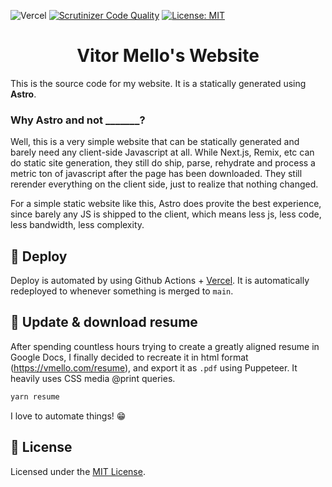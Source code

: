 ![Vercel](https://vercelbadge.vercel.app/api/vitormv/vmello-website)
[![Scrutinizer Code Quality](https://scrutinizer-ci.com/g/vitormv/vmello-website/badges/quality-score.png?b=master)](https://scrutinizer-ci.com/g/vitormv/vmello-website/?branch=master) [![License: MIT](https://img.shields.io/badge/License-MIT-yellow.svg)](https://opensource.org/licenses/MIT)

<h1 align="center">
  Vitor Mello's Website
</h1>

This is the source code for my website. It is a statically generated using **Astro**.

### Why Astro and not _______?

Well, this is a very simple website that can be statically generated and barely need any client-side
Javascript at all. While Next.js, Remix, etc can do static site generation, they still do
ship, parse, rehydrate and process a metric ton of javascript after the page has been downloaded.
They still rerender everything on the client side, just to realize that nothing changed.

For a simple static website like this, Astro does provite the best experience, since barely any JS
is shipped to the client, which means less js, less code, less bandwidth, less complexity.

## 💫 Deploy

Deploy is automated by using Github Actions + [Vercel](https://vercel.com/). It is automatically redeployed to whenever something is merged to `main`.

## 💾 Update & download resume

After spending countless hours trying to create a greatly aligned resume in Google Docs, I finally decided to recreate it in html format (https://vmello.com/resume), and export it as `.pdf` using Puppeteer. It heavily uses CSS media @print queries.

```bash
yarn resume
```

I love to automate things! 😁

## 📝 License

Licensed under the [MIT License](./LICENSE).
